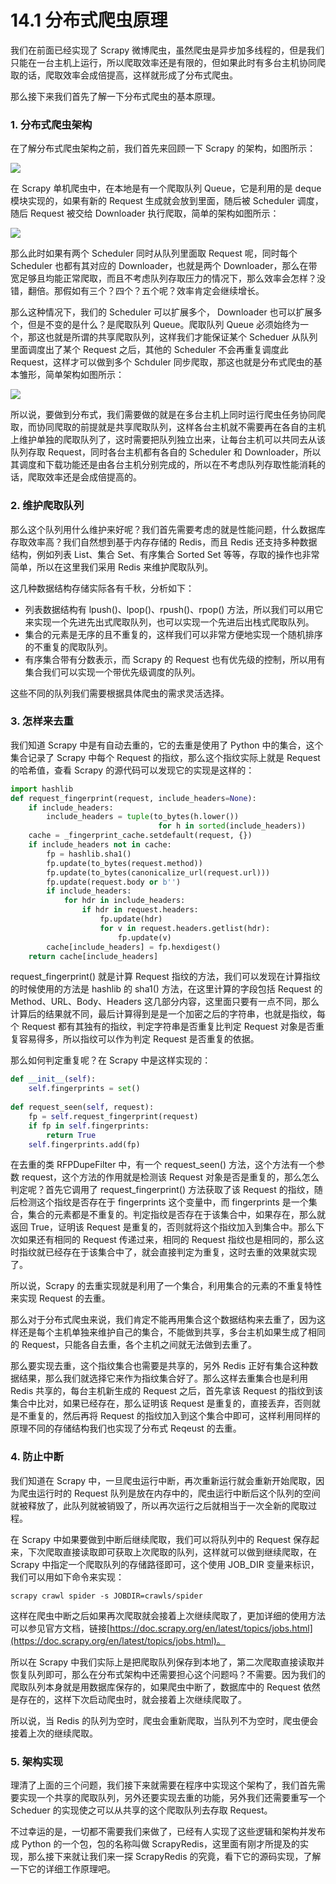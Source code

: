 # 14.1 分布式爬虫原理

我们在前面已经实现了 Scrapy 微博爬虫，虽然爬虫是异步加多线程的，但是我们只能在一台主机上运行，所以爬取效率还是有限的，但如果此时有多台主机协同爬取的话，爬取效率会成倍提高，这样就形成了分布式爬虫。

那么接下来我们首先了解一下分布式爬虫的基本原理。

### 1. 分布式爬虫架构

在了解分布式爬虫架构之前，我们首先来回顾一下 Scrapy 的架构，如图所示：

![](./assets/2017-08-02-00-29-18.jpg)

在 Scrapy 单机爬虫中，在本地是有一个爬取队列 Queue，它是利用的是 deque 模块实现的，如果有新的 Request 生成就会放到里面，随后被 Scheduler 调度，随后 Request 被交给 Downloader 执行爬取，简单的架构如图所示：

![](./assets/2017-08-24-14-33-46.jpg)

那么此时如果有两个 Scheduler 同时从队列里面取 Request 呢，同时每个 Scheduler 也都有其对应的 Downloader，也就是两个 Downloader，那么在带宽足够且均能正常爬取，而且不考虑队列存取压力的情况下，那么效率会怎样？没错，翻倍。那假如有三个？四个？五个呢？效率肯定会继续增长。

那么这种情况下，我们的 Scheduler 可以扩展多个， Downloader 也可以扩展多个，但是不变的是什么？是爬取队列 Queue。爬取队列 Queue 必须始终为一个，那这也就是所谓的共享爬取队列，这样我们才能保证某个 Scheduer 从队列里面调度出了某个 Request 之后，其他的 Scheduler 不会再重复调度此 Request，这样才可以做到多个 Schduler 同步爬取，那这也就是分布式爬虫的基本雏形，简单架构如图所示：

![](./assets/2017-08-24-14-39-21.jpg)

所以说，要做到分布式，我们需要做的就是在多台主机上同时运行爬虫任务协同爬取，而协同爬取的前提就是共享爬取队列，这样各台主机就不需要再在各自的主机上维护单独的爬取队列了，这时需要把队列独立出来，让每台主机可以共同去从该队列存取 Request，同时各台主机都有各自的 Scheduler 和 Downloader，所以其调度和下载功能还是由各台主机分别完成的，所以在不考虑队列存取性能消耗的话，爬取效率还是会成倍提高的。

### 2. 维护爬取队列

那么这个队列用什么维护来好呢？我们首先需要考虑的就是性能问题，什么数据库存取效率高？我们自然想到基于内存存储的 Redis，而且 Redis 还支持多种数据结构，例如列表 List、集合 Set、有序集合 Sorted Set 等等，存取的操作也非常简单，所以在这里我们采用 Redis 来维护爬取队列。

这几种数据结构存储实际各有千秋，分析如下：
* 列表数据结构有 lpush()、lpop()、rpush()、rpop() 方法，所以我们可以用它来实现一个先进先出式爬取队列，也可以实现一个先进后出栈式爬取队列。
* 集合的元素是无序的且不重复的，这样我们可以非常方便地实现一个随机排序的不重复的爬取队列。
* 有序集合带有分数表示，而 Scrapy 的 Request 也有优先级的控制，所以用有集合我们可以实现一个带优先级调度的队列。

这些不同的队列我们需要根据具体爬虫的需求灵活选择。

### 3. 怎样来去重

我们知道 Scrapy 中是有自动去重的，它的去重是使用了 Python 中的集合，这个集合记录了 Scrapy 中每个 Request 的指纹，那么这个指纹实际上就是 Request 的哈希值，查看 Scrapy 的源代码可以发现它的实现是这样的：

```python
import hashlib
def request_fingerprint(request, include_headers=None):
    if include_headers:
        include_headers = tuple(to_bytes(h.lower())
                                 for h in sorted(include_headers))
    cache = _fingerprint_cache.setdefault(request, {})
    if include_headers not in cache:
        fp = hashlib.sha1()
        fp.update(to_bytes(request.method))
        fp.update(to_bytes(canonicalize_url(request.url)))
        fp.update(request.body or b'')
        if include_headers:
            for hdr in include_headers:
                if hdr in request.headers:
                    fp.update(hdr)
                    for v in request.headers.getlist(hdr):
                        fp.update(v)
        cache[include_headers] = fp.hexdigest()
    return cache[include_headers]
```

request_fingerprint() 就是计算 Request 指纹的方法，我们可以发现在计算指纹的时候使用的方法是 hashlib 的 sha1() 方法，在这里计算的字段包括 Request 的 Method、URL、Body、Headers 这几部分内容，这里面只要有一点不同，那么计算后的结果就不同，最后计算得到是是一个加密之后的字符串，也就是指纹，每个 Request 都有其独有的指纹，判定字符串是否重复比判定 Request 对象是否重复容易得多，所以指纹可以作为判定 Request 是否重复的依据。

那么如何判定重复呢？在 Scrapy 中是这样实现的：

```python
def __init__(self):
    self.fingerprints = set()
    
def request_seen(self, request):
    fp = self.request_fingerprint(request)
    if fp in self.fingerprints:
        return True
    self.fingerprints.add(fp)
```

在去重的类 RFPDupeFilter 中，有一个 request_seen() 方法，这个方法有一个参数 request，这个方法的作用就是检测该 Request 对象是否是重复的，那么怎么判定呢？首先它调用了 request_fingerprint() 方法获取了该 Request 的指纹，随后检测这个指纹是否存在于 fingerprints 这个变量中，而 fingerprints 是一个集合，集合的元素都是不重复的。判定指纹是否存在于该集合中，如果存在，那么就返回 True，证明该 Request 是重复的，否则就将这个指纹加入到集合中。那么下次如果还有相同的 Request 传递过来，相同的 Request 指纹也是相同的，那么这时指纹就已经存在于该集合中了，就会直接判定为重复，这时去重的效果就实现了。

所以说，Scrapy 的去重实现就是利用了一个集合，利用集合的元素的不重复特性来实现 Request 的去重。

那么对于分布式爬虫来说，我们肯定不能再用集合这个数据结构来去重了，因为这样还是每个主机单独来维护自己的集合，不能做到共享，多台主机如果生成了相同的 Request，只能各自去重，各个主机之间就无法做到去重了。

那么要实现去重，这个指纹集合也需要是共享的，另外 Redis 正好有集合这种数据结果，那么我们就选择它来作为指纹集合好了。那么这样去重集合也是利用 Redis 共享的，每台主机新生成的 Request 之后，首先拿该 Request 的指纹到该集合中比对，如果已经存在，那么证明该 Request 是重复的，直接丢弃，否则就是不重复的，然后再将 Request 的指纹加入到这个集合中即可，这样利用同样的原理不同的存储结构我们也实现了分布式 Reqeust 的去重。

### 4. 防止中断

我们知道在 Scrapy 中，一旦爬虫运行中断，再次重新运行就会重新开始爬取，因为爬虫运行时的 Request 队列是放在内存中的，爬虫运行中断后这个队列的空间就被释放了，此队列就被销毁了，所以再次运行之后就相当于一次全新的爬取过程。

在 Scrapy 中如果要做到中断后继续爬取，我们可以将队列中的 Request 保存起来，下次爬取直接读取即可获取上次爬取的队列，这样就可以做到继续爬取，在 Scrapy 中指定一个爬取队列的存储路径即可，这个使用 JOB_DIR 变量来标识，我们可以用如下命令来实现：

```
scrapy crawl spider -s JOBDIR=crawls/spider
```

这样在爬虫中断之后如果再次爬取就会接着上次继续爬取了，更加详细的使用方法可以参见官方文档，链接[https://doc.scrapy.org/en/latest/topics/jobs.html](https://doc.scrapy.org/en/latest/topics/jobs.html)。

所以在 Scrapy 中我们实际上是把爬取队列保存到本地了，第二次爬取直接读取并恢复队列即可，那么在分布式架构中还需要担心这个问题吗？不需要。因为我们的爬取队列本身就是用数据库保存的，如果爬虫中断了，数据库中的 Request 依然是存在的，这样下次启动爬虫时，就会接着上次继续爬取了。

所以说，当 Redis 的队列为空时，爬虫会重新爬取，当队列不为空时，爬虫便会接着上次的继续爬取。

### 5. 架构实现

理清了上面的三个问题，我们接下来就需要在程序中实现这个架构了，我们首先需要实现一个共享的爬取队列，另外还要实现去重的功能，另外我们还需要重写一个 Scheduer 的实现使之可以从共享的这个爬取队列去存取 Request。

不过幸运的是，一切都不需要我们来做了，已经有人实现了这些逻辑和架构并发布成 Python 的一个包，包的名称叫做 ScrapyRedis，这里面有刚才所提及的实现，那么接下来就让我们来一探 ScrapyRedis 的究竟，看下它的源码实现，了解一下它的详细工作原理吧。
